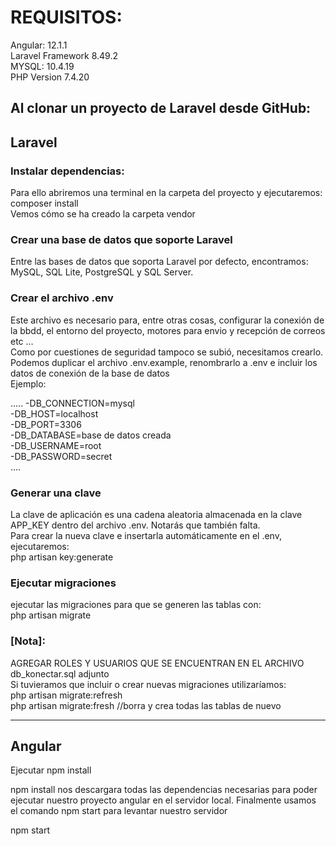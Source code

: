 <h1>REQUISITOS:</h1>
Angular: 12.1.1<br>
Laravel Framework 8.49.2<br>
MYSQL: 10.4.19<br>
PHP Version 7.4.20<br>

<h2>Al clonar un proyecto de Laravel desde GitHub:</h2>

<h2>Laravel</h2>
<h3>Instalar dependencias:</h3>
Para ello abriremos una terminal en la carpeta del proyecto y ejecutaremos: composer install<br>
Vemos cómo se ha creado la carpeta vendor<br>

<h3>Crear una base de datos que soporte Laravel</h3>
Entre las bases de datos que soporta Laravel por defecto, encontramos: MySQL, SQL Lite, PostgreSQL y SQL Server.<br>

<h3>Crear el archivo .env</h3>
Este archivo es necesario para, entre otras cosas, configurar la conexión de la bbdd, el entorno del proyecto, motores para envio y recepción de correos etc …<br>
Como por cuestiones de seguridad tampoco se subió, necesitamos crearlo.<br>
Podemos duplicar el archivo .env.example, renombrarlo a .env e incluir los datos de conexión de la base de datos<br>
Ejemplo:<br>

..... 
-DB_CONNECTION=mysql<br>
-DB_HOST=localhost<br>
-DB_PORT=3306<br>
-DB_DATABASE=base de datos creada<br>
-DB_USERNAME=root<br>
-DB_PASSWORD=secret<br>
....

<h3>Generar una clave</h3>
La clave de aplicación es una cadena aleatoria almacenada en la clave APP_KEY dentro del archivo .env. Notarás que también falta.<br>
Para crear la nueva clave e insertarla automáticamente en el .env, ejecutaremos:<br>
php artisan key:generate<br>

<h3>Ejecutar migraciones</h3>
ejecutar las migraciones para que se generen las tablas con:<br>
php artisan migrate<br>

<h3>[Nota]:</h3>
AGREGAR ROLES Y USUARIOS QUE SE ENCUENTRAN EN EL ARCHIVO db_konectar.sql adjunto<br>
Si tuvieramos que incluir o crear nuevas migraciones utilizaríamos:<br>
php artisan migrate:refresh <br>
php artisan migrate:fresh  //borra y crea todas las tablas de nuevo

<hr>  
<h2>Angular</h2>
Ejecutar npm install

npm install nos descargara todas las dependencias necesarias para poder ejecutar nuestro proyecto angular en el servidor local.
Finalmente usamos el comando npm start para levantar nuestro servidor

npm start
